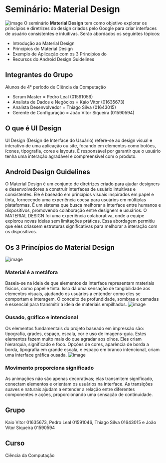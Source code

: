 # Seminário: Material Design
![image](https://github.com/user-attachments/assets/7e0ce388-081a-4116-806e-997e51f7c18f)
O seminário **Material Design** tem como objetivo explorar os princípios e diretrizes do design criados pelo Google para criar interfaces de usuário consistentes e intuitivas. Serão abordados os seguintes tópicos:
- Introdução ao Material Design
- Princípios do Material Design
- Exemplo de Aplicação com os 3 Princípios do 
- Recursos do Android Design Guidelines

## Integrantes do Grupo
Alunos de 4° período de Ciência da Computação 
- Scrum Master = Pedro Leal (01591056)
- Analista de Dados e Negócios = Kaio Vitor (01635673)
- Analista Desenvolvedor = Thiago Silva (01643015)
- Gerente de Configuração = João Vitor Siqueira (01590594)

## O que é UI Design
UI Design (Design de Interface do Usuário) refere-se ao design visual e interativo de uma aplicação ou site, focando em elementos como botões, ícones, tipografia, cores e layouts. É responsável por garantir que o usuário tenha uma interação agradável e compreensível com o produto.

## Android Design Guidelines
O Material Design é um conjunto de diretrizes criado para ajudar designers e desenvolvedores a construir interfaces de usuário intuitivas e consistentes. Ele é baseado em princípios visuais inspirados em papel e tinta, fornecendo uma experiência coesa para usuários em múltiplas plataformas. É um sistema que busca melhorar a interface entre humanos e dispositivos, promovendo colaboração entre designers e usuários. O MATERIAL DESIGN foi uma experiência colaborativa, onde a equipe explorou novas ideias sem limitações práticas. Essa abordagem permitiu que eles criassem estruturas significativas para melhorar a interação com os dispositivos.

## Os 3 Princípios do Material Design
![image](https://github.com/user-attachments/assets/3f4f5c76-947f-431a-8068-18ffec89ee6b)
### Material é a metáfora
Baseia-se na ideia de que elementos da interface representam materiais físicos, como papel e tinta. Isso dá uma sensação de tangibilidade aos elementos visuais, ajudando os usuários a entender como eles se comportam e interagem. O conceito de profundidade, sombras e camadas é essencial para transmitir a ideia de materiais empilhados.
![image](https://github.com/user-attachments/assets/323b6186-caf2-4751-8a45-9c380154213d)
### Ousado, gráfico e intencional
Os elementos fundamentais do projeto baseado em impressão são: tipografia, grades, espaço, escala, cor e uso de imagens-guia. Estes elementos fazem muito mais do que agradar aos olhos. Eles criam hierarquia, significado e foco. Opções de cores, aparência de borda a borda, tipografia em grande escala, e espaço em branco intencional, criam uma interface gráfica ousada.
![image](https://github.com/user-attachments/assets/cf3f63da-6973-4d0c-84a2-433e30724525)
### Movimento proporciona significado
As animações não são apenas decorativas; elas transmitem significado, conectam elementos e orientam os usuários na interface. As transições suaves e naturais ajudam a entender a relação entre diferentes componentes e ações, proporcionando uma sensação de continuidade.

## Grupo 
Kaio Vitor 01635673, Pedro Leal 01591046, Thiago Silva 01643015 e João Vitor Siqueira 01590594

## Curso
Ciência da Computação
